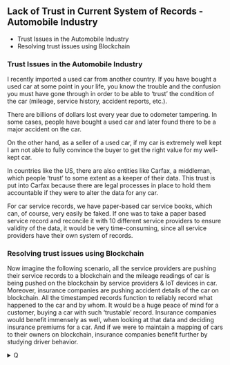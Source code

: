 
## Lack of Trust in Current System of Records - Automobile Industry

- Trust Issues in the Automobile Industry
- Resolving trust issues using Blockchain
 
 ### Trust Issues in the Automobile Industry
I recently imported a used car from another country. If you have bought a used car at some point in your life, you know the trouble and the confusion you must have gone through in order to be able to ‘trust’ the condition of the car (mileage, service history, accident reports, etc.).

There are billions of dollars lost every year due to odometer tampering. In some cases, people have bought a used car and later found there to be a major accident on the car.

On the other hand, as a seller of a used car, if my car is extremely well kept I am not able to fully convince the buyer to get the right value for my well-kept car.

In countries like the US, there are also entities like Carfax, a middleman, which people ‘trust’ to some extent as a keeper of their data. This trust is put into Carfax because there are legal processes in place to hold them accountable if they were to alter the data for any car.

For car service records, we have paper-based car service books, which can, of course, very easily be faked. If one was to take a paper based service record and reconcile it with 10 different service providers to ensure validity of the data, it would be very time-consuming, since all service providers have their own system of records.

### Resolving trust issues using Blockchain
Now imagine the following scenario, all the service providers are pushing their service records to a blockchain and the mileage readings of car is being pushed on the blockchain by service providers & IoT devices in car. Moreover, insurance companies are pushing accident details of the car on blockchain. All the timestamped records function to reliably record what happened to the car and by whom. It would be a huge peace of mind for a customer, buying a car with such ‘trustable’ record. Insurance companies would benefit immensely as well, when looking at that data and deciding insurance premiums for a car. And if we were to maintain a mapping of cars to their owners on blockchain, insurance companies benefit further by studying driver behavior.

<details>
 <summary>Q</summary>
  What feature of blockchain technology is best illustrated by the used car example?
</details>
